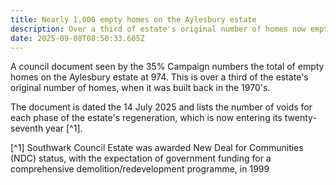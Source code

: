```yaml
---
title: Nearly 1,000 empty homes on the Aylesbury estate
description: Over a third of estate's original number of homes now empty
date: 2025-09-08T08:50:33.605Z
---
```

A council document seen by the 35% Campaign numbers the total of empty homes on the Aylesbury estate at 974.  This is over a third of the estate's original number of homes, when it was built back in the 1970's.

The document is dated the 14 July 2025 and lists the number of voids for each phase of the estate's regeneration, which is now entering its twenty-seventh year [^1].





[^1] Southwark Council  Estate was awarded New Deal for Communities (NDC) status, with the expectation of government funding for a comprehensive demolition/redevelopment programme, in 1999